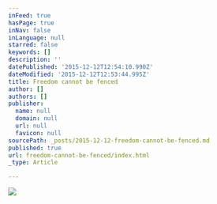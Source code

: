 ```yaml
---
inFeed: true
hasPage: true
inNav: false
inLanguage: null
starred: false
keywords: []
description: ''
datePublished: '2015-12-12T12:54:10.990Z'
dateModified: '2015-12-12T12:53:44.995Z'
title: Freedom cannot be fenced
author: []
authors: []
publisher:
  name: null
  domain: null
  url: null
  favicon: null
sourcePath: _posts/2015-12-12-freedom-cannot-be-fenced.md
published: true
url: freedom-cannot-be-fenced/index.html
_type: Article

---
```

![](https://the-grid-user-content.s3-us-west-2.amazonaws.com/03f798e2-d1e8-47d0-9db9-40e069bda118.png)